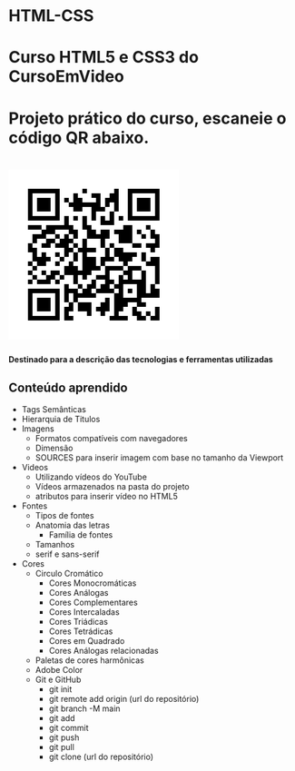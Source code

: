 # HTML-CSS
Curso HTML5 e CSS3 do CursoEmVideo
================================================
# Projeto prático do curso, escaneie o código QR abaixo.
![Código QR do projeto prático!](frame.png)
================================================

**Destinado para a descrição das tecnologias e ferramentas utilizadas**

## Conteúdo aprendido

* Tags Semânticas
* Hierarquia de Titulos
* Imagens 
    * Formatos compatíveis com navegadores
    * Dimensão
    * SOURCES para inserir imagem com base no tamanho da Viewport
* Videos
    * Utilizando vídeos do YouTube
    * Vídeos armazenados na pasta do projeto
    * atributos para inserir vídeo no HTML5
* Fontes
    * Tipos de fontes
    * Anatomia das letras
       * Família de fontes
    * Tamanhos
    * serif e sans-serif
* Cores
    * Circulo Cromático
        * Cores Monocromáticas
        * Cores Análogas
        * Cores Complementares
        * Cores Intercaladas
        * Cores Triádicas
        * Cores Tetrádicas
        * Cores em Quadrado
        * Cores Análogas relacionadas
    * Paletas de cores harmônicas
    * Adobe Color    
    * Git e GitHub
        * git init
        * git remote add origin (url do repositório)
        * git branch -M main 
        * git add 
        * git commit
        * git push
        * git pull
        * git clone (url do repositório)